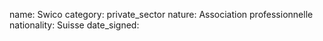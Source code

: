 name: Swico
category: private_sector
nature:  Association professionnelle 
nationality: Suisse
date_signed:
    